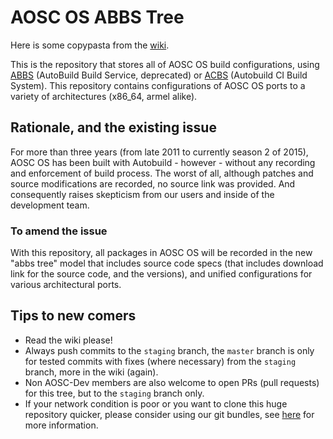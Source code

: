 AOSC OS ABBS Tree
=================

Here is some copypasta from the [wiki](https://github.com/AOSC-Dev/aosc-os-abbs/wiki/).

This is the repository that stores all of AOSC OS build configurations, using [ABBS](https://github.com/AOSC-Dev/abbs) (AutoBuild Build Service, deprecated) or [ACBS](https://github.com/AOSC-Dev/acbs/) (Autobuild CI Build System). This repository contains configurations of AOSC OS ports to a variety of architectures (x86_64, armel alike).

## Rationale, and the existing issue

For more than three years (from late 2011 to currently season 2 of 2015), AOSC OS has been built with Autobuild - however - without any recording and enforcement of build process. The worst of all, although patches and source modifications are recorded, no source link was provided. And consequently raises skepticism from our users and inside of the development team.

### To amend the issue

With this repository, all packages in AOSC OS will be recorded in the new "abbs tree" model that includes source code specs (that includes download link for the source code, and the versions), and unified configurations for various architectural ports.

## Tips to new comers

* Read the wiki please!
* Always push commits to the `staging` branch, the `master` branch is only for tested commits with fixes (where necessary) from the `staging` branch, more in the wiki (again).
* Non AOSC-Dev members are also welcome to open PRs (pull requests) for this tree, but to the `staging` branch only.
* If your network condition is poor or you want to clone this huge repository quicker, please consider using our git bundles, see [here](https://aosc.io/news/aosc-os-abbs-repository-snapshots-migrated-to-git-bundles-2) for more information. 
